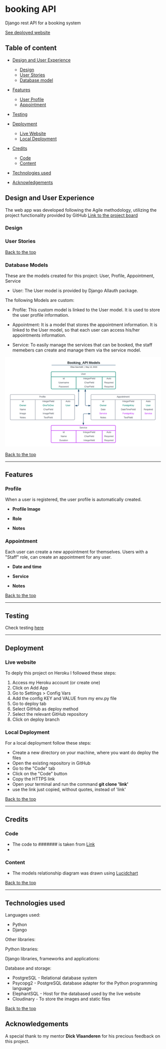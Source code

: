 # booking API
Django rest API for a booking system

[See deployed website]()

## Table of content

- [Design and User Experience](#design-and-user-experience)
  - [Design](#design)
  - [User Stories](#user-stories)
  - [Database model](#database-models)

- [Features](#features)
  - [User Profile](#user-profile)
  - [Appointment](#appointment)

- [Testing](#testing)

- [Deployment](#deployment)
  - [Live Website](#live-website)
  - [Local Deployment](#local-deployment)

- [Credits](#credits)
  - [Code](#code)
  - [Content](#content)

- [Technologies used](#technologies-used)

- [Acknowledgements](#acknowledgements)

## Design and User Experience

The web app was developed following the Agile methodology, utilizing the project functionality provided by GitHub
[Link to the project board](https://github.com/users/EliSacch/projects/6/)

### Design


### User Stories


[Back to the top](#table-of-content)

### Database Models

These are the models created for this project: User, Profile, Appointment, Service

- User:
The User model is provided by Django Allauth package.

The following Models are custom:

- Profile:
This custom model is linked to the User model. It is used to store the user profile information.

- Appointment:
It is a model that stores the appointment information. It is linked to the User model, so that each user can access his/her appointments information.

- Service:
To easily manage the services that can be booked, the staff memebers can create and manage them via the service model.

![Model relationship diagram](media/models_relationships_diagram.png)

[Back to the top](#table-of-content)

__________

## Features 

### Profile

When a user is registered, the user profile is automatically created.

- __Profile Image__

- __Role__

- __Notes__

### Appointment

Each user can create a new appointment for themselves. Users with a "Staff" role, can create an appointment for any user.

- __Date and time__

- __Service__

- __Notes__

[Back to the top](#table-of-content)

__________

## Testing 

Check testing [here](testing.md)

______________

## Deployment

### Live website

To deply this project on Heroku I followed these steps:
  1. Access my Heroku account (or create one)
  2. Click on Add App
  3. Go to Settings > Config Vars
  4. Add the config KEY and VALUE from my env.py file
  5. Go to deploy tab
  6. Select GitHub as deploy method
  7. Select the relevant GitHub repository
  8. Click on deploy branch

### Local Deployment

For a local deployment follow these steps:
  - Create a new directory on your machine, where you want do deploy the files
  - Open the existing repository in GitHub
  - Go to the "Code" tab
  - Click on the "Code" button
  - Copy the HTTPS link
  - Open your terminal and run the command __git clone 'link'__
  - use the link just copied, without quotes, instead of 'link'

[Back to the top](#table-of-content)

_____________

## Credits 

### Code

- The code to ####### is taken from [Link]()
- 
### Content

- The models relationship diagram was drawn using [Lucidchart](https://www.lucidchart.com/pages/)

[Back to the top](#table-of-content)

_____________

## Technologies used

Languages used:
  - Python
  - Django

Other libraries:

Python libraries:

Django libraries, frameworks and applications:

Database and storage:
  - PostgreSQL - Relational database system
  - Psycopg2 - PostgreSQL database adapter for the Python programming language
  - ElephantSQL - Host for the databased used by the live website
  - Cloudinary - To store the images and static files
  
[Back to the top](#table-of-content)

## Acknowledgements

A special thank to my mentor __Dick Vlaanderen__ for his precious feedback on this project.
